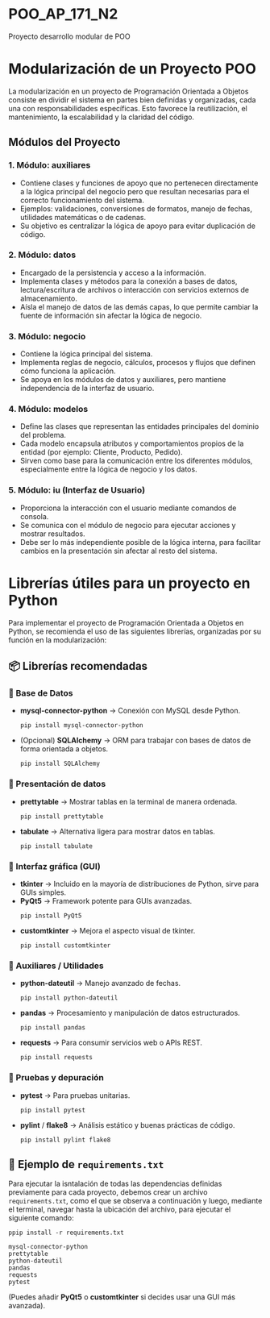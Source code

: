 # POO_AP_171_N2

Proyecto desarrollo modular de POO

<h1>Modularización de un Proyecto POO</h1>

<p>
La modularización en un proyecto de Programación Orientada a Objetos consiste en dividir el sistema en partes bien definidas y organizadas, cada una con responsabilidades específicas. 
Esto favorece la reutilización, el mantenimiento, la escalabilidad y la claridad del código.
</p>

<h2>Módulos del Proyecto</h2>

<h3>1. Módulo: auxiliares</h3>
<ul>
  <li>Contiene clases y funciones de apoyo que no pertenecen directamente a la lógica principal del negocio pero que resultan necesarias para el correcto funcionamiento del sistema.</li>
  <li>Ejemplos: validaciones, conversiones de formatos, manejo de fechas, utilidades matemáticas o de cadenas.</li>
  <li>Su objetivo es centralizar la lógica de apoyo para evitar duplicación de código.</li>
</ul>

<h3>2. Módulo: datos</h3>
<ul>
  <li>Encargado de la persistencia y acceso a la información.</li>
  <li>Implementa clases y métodos para la conexión a bases de datos, lectura/escritura de archivos o interacción con servicios externos de almacenamiento.</li>
  <li>Aísla el manejo de datos de las demás capas, lo que permite cambiar la fuente de información sin afectar la lógica de negocio.</li>
</ul>

<h3>3. Módulo: negocio</h3>
<ul>
  <li>Contiene la lógica principal del sistema.</li>
  <li>Implementa reglas de negocio, cálculos, procesos y flujos que definen cómo funciona la aplicación.</li>
  <li>Se apoya en los módulos de datos y auxiliares, pero mantiene independencia de la interfaz de usuario.</li>
</ul>

<h3>4. Módulo: modelos</h3>
<ul>
  <li>Define las clases que representan las entidades principales del dominio del problema.</li>
  <li>Cada modelo encapsula atributos y comportamientos propios de la entidad (por ejemplo: Cliente, Producto, Pedido).</li>
  <li>Sirven como base para la comunicación entre los diferentes módulos, especialmente entre la lógica de negocio y los datos.</li>
</ul>

<h3>5. Módulo: iu (Interfaz de Usuario)</h3>
<ul>
  <li>Proporciona la interacción con el usuario mediante comandos de consola.</li>
  <li>Se comunica con el módulo de negocio para ejecutar acciones y mostrar resultados.</li>
  <li>Debe ser lo más independiente posible de la lógica interna, para facilitar cambios en la presentación sin afectar al resto del sistema.</li>
</ul>

<h1>Librerías útiles para un proyecto en Python</h1>

<p>
Para implementar el proyecto de Programación Orientada a Objetos en Python, se recomienda el uso de las siguientes librerías, organizadas por su función en la modularización:
</p>

<h2>📦 Librerías recomendadas</h2>

<h3>🔹 Base de Datos</h3>
<ul>
  <li><b>mysql-connector-python</b> → Conexión con MySQL desde Python.
    <pre><code>pip install mysql-connector-python</code></pre>
  </li>
  <li>(Opcional) <b>SQLAlchemy</b> → ORM para trabajar con bases de datos de forma orientada a objetos.
    <pre><code>pip install SQLAlchemy</code></pre>
  </li>
</ul>

<h3>🔹 Presentación de datos</h3>
<ul>
  <li><b>prettytable</b> → Mostrar tablas en la terminal de manera ordenada.
    <pre><code>pip install prettytable</code></pre>
  </li>
  <li><b>tabulate</b> → Alternativa ligera para mostrar datos en tablas.
    <pre><code>pip install tabulate</code></pre>
  </li>
</ul>

<h3>🔹 Interfaz gráfica (GUI)</h3>
<ul>
  <li><b>tkinter</b> → Incluido en la mayoría de distribuciones de Python, sirve para GUIs simples.</li>
  <li><b>PyQt5</b> → Framework potente para GUIs avanzadas.
    <pre><code>pip install PyQt5</code></pre>
  </li>
  <li><b>customtkinter</b> → Mejora el aspecto visual de tkinter.
    <pre><code>pip install customtkinter</code></pre>
  </li>
</ul>

<h3>🔹 Auxiliares / Utilidades</h3>
<ul>
  <li><b>python-dateutil</b> → Manejo avanzado de fechas.
    <pre><code>pip install python-dateutil</code></pre>
  </li>
  <li><b>pandas</b> → Procesamiento y manipulación de datos estructurados.
    <pre><code>pip install pandas</code></pre>
  </li>
  <li><b>requests</b> → Para consumir servicios web o APIs REST.
    <pre><code>pip install requests</code></pre>
  </li>
</ul>

<h3>🔹 Pruebas y depuración</h3>
<ul>
  <li><b>pytest</b> → Para pruebas unitarias.
    <pre><code>pip install pytest</code></pre>
  </li>
  <li><b>pylint</b> / <b>flake8</b> → Análisis estático y buenas prácticas de código.
    <pre><code>pip install pylint flake8</code></pre>
  </li>
</ul>

<h2>📂 Ejemplo de <code>requirements.txt</code></h2>

<p>
Para ejecutar la isntalación de todas las dependencias definidas previamente para cada proyecto, debemos crear un archivo <code>requirements.txt</code>, como el que se observa a continuación y luego, mediante el terminal, navegar hasta la ubicación del archivo, para ejecutar el siguiente comando:
  <pre><code>ppip install -r requirements.txt</code></pre>
</p>

<pre><code>mysql-connector-python
prettytable
python-dateutil
pandas
requests
pytest
</code></pre>

<p>
(Puedes añadir <b>PyQt5</b> o <b>customtkinter</b> si decides usar una GUI más avanzada).
</p>

